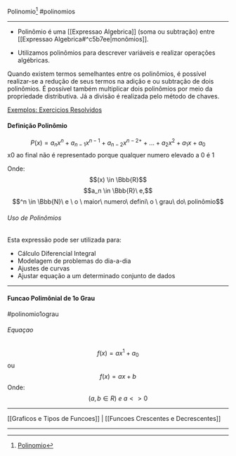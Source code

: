 Polinomio[^1]
#polinomios
***

- Polinômio é uma [[Expressao Algebrica]] (soma ou subtração) entre [[Expressao Algebrica#^c5b7ee|monômios]].

- Utilizamos polinômios para descrever variáveis e realizar operações algébricas.

Quando existem termos semelhantes entre os polinômios, é possível realizar-se a redução de seus termos na adição e ou subtração de dois polinômios. É possível também multiplicar dois polinômios por meio da propriedade distributiva. Já a divisão é realizada pelo método de chaves.

[Exemplos: Exercicios Resolvidos](https://brasilescola.uol.com.br/matematica/polinomios.htm#Exerc%C3%ADcios+resolvidos)

#### Definição Polinômio

$$P(x) = a_nx^n+a_{n-1}x^{n-1}+a_{n-2}x^{n-2+}+...+a_2x^2+a_1x+a_0$$
x0 ao final não é representado porque qualquer numero elevado a 0 é 1

Onde:
$$(x) \in \Bbb{R}$$
$$a_n \in \Bbb{R}\ e,$$
$$^n \in \Bbb{N}\ e \ o \ maior\ numero\ defini\ o \ grau\ do\ polinômio$$

###### Uso de Polinômios
Esta expressão pode ser utilizada para:
- Cálculo Diferencial Integral
- Modelagem de problemas do dia-a-dia
- Ajustes de curvas
- Ajustar equação a um determinado conjunto de dados

***

#### Funcao Polimônial de 1o Grau
#polinomio1ograu


###### Equaçao
$$f(x) = ax^1+a_0$$
ou
$$f(x)= ax+b$$
Onde:
$$(a,b \in R)\ e\ a <> 0   $$

***
[[Graficos e Tipos de Funcoes]] | [[Funcoes Crescentes e Decrescentes]]
***
[^1]: [Polinomio](https://ford.udemy.com/course/matematica-para-data-science-pre-calculo/learn/lecture/15614204#overview)